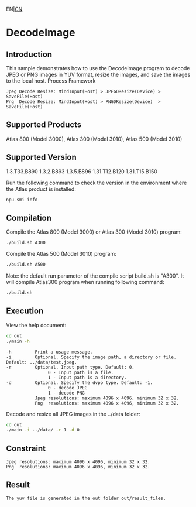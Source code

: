 EN|[CN](README.zh.md)
# DecodeImage

## Introduction

This sample demonstrates how to use the DecodeImage program to decode JPEG or PNG images in YUV format, resize the images, and save the images to the local host.
Process Framework

    Jpeg Decode Resize: MindInput(Host) > JPEGDResize(Device) > SaveFile(Host)
    Png  Decode Resize: MindInput(Host) > PNGDResize(Device)  > SaveFile(Host)

## Supported Products

Atlas 800 (Model 3000), Atlas 300 (Model 3010), Atlas 500 (Model 3010)

## Supported Version

1.3.T33.B890 1.3.2.B893 1.3.5.B896 1.31.T12.B120 1.31.T15.B150

Run the following command to check the version in the environment where the Atlas product is installed:
```bash
npu-smi info
```

## Compilation

Compile the Atlas 800 (Model 3000) or Atlas 300 (Model 3010) program:
```bash
./build.sh A300
```

Compile the Atlas 500 (Model 3010) program:
```bash
./build.sh A500
```

Note: the default run parameter of the compile script build.sh is "A300". It will compile Atlas300 program when running following command:
```bash
./build.sh
```

## Execution
View the help document:
```bash
cd out
./main -h
```
    -h         Print a usage message.
    -i         Optional. Specify the image path, a directory or file. Default: ../data/test.jpeg.
    -r         Optional. Input path type. Default: 0.
                    0 - Input path is a file.
                    1 - Input path is a directory.
    -d         Optional. Specify the dvpp type. Default: -1.
                    0 - decode JPEG
                    1 - decode PNG
               Jpeg resolutions: maximum 4096 x 4096, minimum 32 x 32.
               Png  resolutions: maximum 4096 x 4096, minimum 32 x 32.
                    
Decode and resize all JPEG images in the ../data folder:
```bash
cd out
./main -i ../data/ -r 1 -d 0
```

## Constraint
```
Jpeg resolutions: maximum 4096 x 4096, minimum 32 x 32.
Png  resolutions: maximum 4096 x 4096, minimum 32 x 32.
```

## Result
```
The yuv file is generated in the out folder out/result_files.
```






